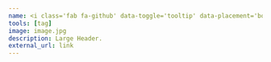```yaml
---
name: <i class='fab fa-github' data-toggle='tooltip' data-placement='bottom' data-delay='250'></i> |&nbsp;Title
tools: [tag]
image: image.jpg
description: Large Header.
external_url: link
---
```

